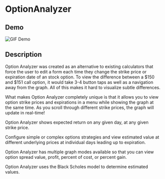 # OptionAnalyzer

## Demo
![GIF Demo](https://github.com/babaker5755/OptionAnalyzer/blob/master/option_analyzer_gif.gif)


## Description
Option Analyzer was created as an alternative to existing calculators that force the user to edit a form each time they change the strike price or expiration date of an stock option. To view the difference between a $150 and $151 call option, it would take 3-4 button taps as well as a navigation away from the graph. All of this makes it hard to visualize subtle differences. 

What makes Option Analyzer completely unique is that it allows you to view  option strike prices and expirations in a menu while showing the graph at the same time. As you scroll through different strike prices, the graph will update in real-time! 

Option Analyzer shows expected return on any given day, at any given strike price. 

Configure simple or complex options strategies and view estimated value at different underlying prices at individual days leading up to expiration.

Option Analyzer has multiple graph modes available so that you can view option spread value, profit, percent of cost, or percent gain. 

Option Analyzer uses the Black Scholes model to determine estimated values.
